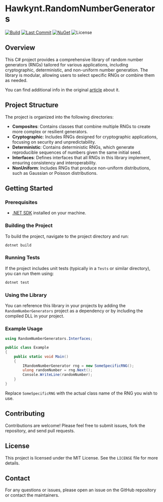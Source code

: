 # Hawkynt.RandomNumberGenerators

[![Build](https://github.com/Hawkynt/Randomizer/actions/workflows/Build.yml/badge.svg)](https://github.com/Hawkynt/Randomizer/actions/workflows/Build.yml)
[![Last Commit](https://img.shields.io/github/last-commit/Hawkynt/Randomizer?branch=main)](https://github.com/Hawkynt/Randomizer/commits/main/RandomNumberGenerators)
[![NuGet](https://img.shields.io/nuget/v/Hawkynt.RandomNumberGenerators)](https://www.nuget.org/packages/Hawkynt.RandomNumberGenerators/)
![License](https://img.shields.io/github/license/Hawkynt/Randomizer)

## Overview

This C# project provides a comprehensive library of random number generators (RNGs) tailored for various applications, including cryptographic, deterministic, and non-uniform number generation. The library is modular, allowing users to select specific RNGs or combine them as needed.

You can find additional info in the original [article](https://github.com/Hawkynt/Randomizer) about it.

## Project Structure

The project is organized into the following directories:

- **Composites**: Contains classes that combine multiple RNGs to create more complex or resilient generators.
- **Cryptographic**: Includes RNGs designed for cryptographic applications, focusing on security and unpredictability.
- **Deterministic**: Contains deterministic RNGs, which generate reproducible sequences of numbers given the same initial seed.
- **Interfaces**: Defines interfaces that all RNGs in this library implement, ensuring consistency and interoperability.
- **NonUniform**: Includes RNGs that produce non-uniform distributions, such as Gaussian or Poisson distributions.

## Getting Started

### Prerequisites

- [.NET SDK](https://dotnet.microsoft.com/download) installed on your machine.

### Building the Project

To build the project, navigate to the project directory and run:

```bash
dotnet build
```

### Running Tests

If the project includes unit tests (typically in a `Tests` or similar directory), you can run them using:

```bash
dotnet test
```

### Using the Library

You can reference this library in your projects by adding the `RandomNumberGenerators` project as a dependency or by including the compiled DLL in your project.

### Example Usage

```csharp
using RandomNumberGenerators.Interfaces;

public class Example
{
    public static void Main()
    {
        IRandomNumberGenerator rng = new SomeSpecificRNG();
        ulong randomNumber = rng.Next();
        Console.WriteLine(randomNumber);
    }
}
```

Replace `SomeSpecificRNG` with the actual class name of the RNG you wish to use.

## Contributing

Contributions are welcome! Please feel free to submit issues, fork the repository, and send pull requests.

## License

This project is licensed under the MIT License. See the `LICENSE` file for more details.

## Contact

For any questions or issues, please open an issue on the GitHub repository or contact the maintainers.

